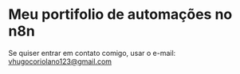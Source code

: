# Meu portifolio de automações no n8n
Se quiser entrar em contato comigo, usar o e-mail: vhugocoriolano123@gmail.com
